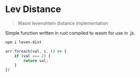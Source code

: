 # Lev Distance
> Wasm levenshtein distance implementation

Simple function written in rust compiled to wasm for use in .js.

```bash
npm i leven-dist
```

```js
arr.foreach(val, i, () => {
    if (val === 2) {
        return val;
    }
})
```